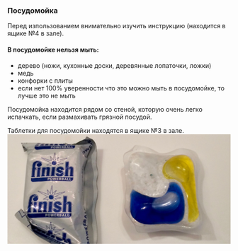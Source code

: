 ### Посудомойка
Перед изпользованием внимательно изучить инструкцию (находится в ящике №4 в зале).

#### В посудомойке **нельзя** мыть:
* дерево (ножи, кухонные доски, деревянные лопаточки, ложки)
* медь
* конфорки с плиты
* если нет 100% уверенности что это можно мыть в посудомойке, то лучше это не мыть

Посудомойка находится рядом со стеной, которую очень легко испачкать, если размахивать грязной посудой.

Таблетки для посудомойки находятся в ящике №3 в зале.
![](./img/dishwashertabs.jpg)
